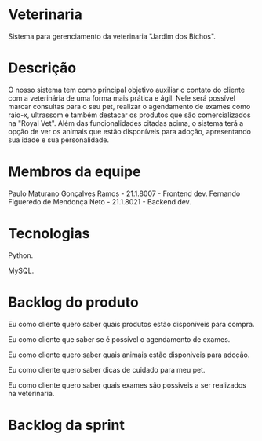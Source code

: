 # Veterinaria

Sistema para gerenciamento da veterinaria "Jardim dos Bichos".

# Descrição

O nosso sistema tem como principal objetivo auxiliar o contato do cliente com a veterinária de uma forma mais prática e ágil.
Nele será possível marcar consultas para o seu pet, realizar o agendamento de exames como raio-x, ultrassom e também destacar os produtos que são comercializados na "Royal Vet".
Além das funcionalidades citadas acima, o sistema terá a opção de ver os animais que estão disponíveis para adoção, apresentando sua idade e sua personalidade.

# Membros da equipe

Paulo Maturano Gonçalves Ramos - 21.1.8007 - Frontend dev.
Fernando Figueredo de Mendonça Neto - 21.1.8021 - Backend dev.

# Tecnologias

Python.
<p>MySQL.

# Backlog do produto

Eu como cliente quero saber quais produtos estão disponíveis para compra.
<p> Eu como cliente que saber se é possível o agendamento de exames.
<p> Eu como cliente quero saber quais animais estão disponiveis para adoção.
<p> Eu como cliente quero saber dicas de cuidado para meu pet.
<p> Eu como cliente quero saber quais exames são possiveis a ser realizados na veterinaria.



# Backlog da sprint
